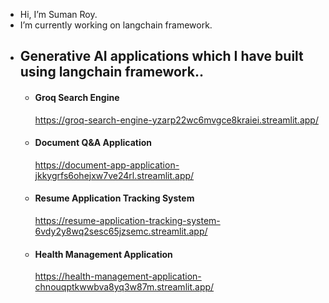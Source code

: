 - Hi, I’m Suman Roy.
- I’m currently working on langchain framework.
- ## Generative AI applications which I have built using langchain framework..
   - #### Groq Search Engine
     https://groq-search-engine-yzarp22wc6mvgce8kraiei.streamlit.app/
   - #### Document Q&A Application
     https://document-app-application-jkkygrfs6ohejxw7ve24rl.streamlit.app/
   - #### Resume Application Tracking System
     https://resume-application-tracking-system-6vdy2y8wq2sesc65jzsemc.streamlit.app/
   - #### Health Management Application
     https://health-management-application-chnouqptkwwbva8yq3w87m.streamlit.app/
     

<!---
SumanRoy004/SumanRoy004 is a ✨ special ✨ repository because its `README.md` (this file) appears on your GitHub profile.
You can click the Preview link to take a look at your changes.
--->
